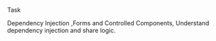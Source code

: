 Task

Dependency Injection	,Forms and Controlled Components,	Understand dependency injection and share logic.

